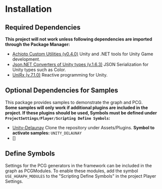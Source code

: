 # Installation
## Required Dependencies
**This project will not work unless following dependencies are imported through the Package Manager:**
- [Achioto Custom Utilities (v0.4.0)](https://github.com/AchimBunke/Unity_CustomUtilities.git) Unity and .NET tools for Unity Game development.
- [Json.NET Converters of Unity types (v.1.6.3)](https://github.com/applejag/Newtonsoft.Json-for-Unity.Converters.git#1.6.3) JSON Serialization for Unity types such as Color.
- [UniRx (v.7.1.0)](https://github.com/neuecc/UniRx.git?path=Assets/Plugins/UniRx/Scripts) Reactive programming for Unity.

## Optional Dependencies for Samples
This package provides samples to demonstrate the graph and PCG.  
**Some samples will only work if additional plugins are included in the project. If these plugins should be used, Symbols must be defined under `ProjectSettings/Player/Scripting Define Symbols`:**
- [Unity-Delaunay](https://github.com/OskarSigvardsson/unity-delaunay) Clone the repository under Assets/Plugins. **Symbol to activate samples:** `UNITY_DELAUNAY`
- []
## Define Symbols
Settings for the PCG generators in the framework can be included in the graph as PCGModules.
To enable these modules, add the symbol ```USE_HGRAPH_MODULES``` to the "Scripting Define Symbols" in the project Player Settings.
